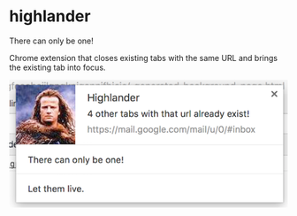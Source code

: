 # highlander
There can only be one!

Chrome extension that closes existing tabs with the same URL and brings the existing tab into focus.

![Notification Screenshot](./highlander-screenshot.png)
